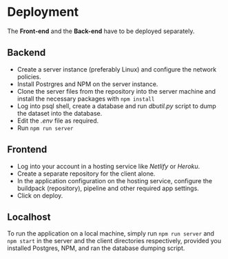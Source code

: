 # Deployment

The <b>Front-end</b> and the <b>Back-end</b> have to be deployed separately.

## Backend

 - Create a server instance (preferably Linux) and configure the network policies.
 - Install Postrgres and NPM on the server instance.
 - Clone the server files from the repository into the server machine and install the necessary packages with `npm install`
 - Log into psql shell, create a database and run <i>dbutil.py</i> script to dump the dataset into the database.
 - Edit the <i>.env</i> file as required.
 - Run `npm run server`

## Frontend

 - Log into your account in a hosting service like <i>Netlify</i> or <i>Heroku</i>.
 - Create a separate repository for the client alone.
 - In the application configuration on the hosting service, configure the buildpack (repository), pipeline and other required app settings.
 - Click on deploy.


## Localhost

To run the application on a local machine, simply run `npm run server` and `npm start` in the server and the client directories respectively, provided you installed Postgres, NPM, and ran the database dumping script.
